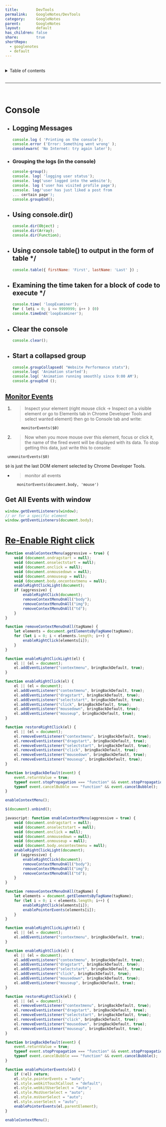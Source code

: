 ```yaml
---
title:        DevTools
permalink:    GoogleNotes/DevTools
category:     GoogleNotes
parent:       GoogleNotes
layout:       default
has_children: false
share:        true
shortRepo:
  - googlenotes
  - default
---
```


<br/>              

<details markdown="block">                    
<summary>                    
Table of contents                    
</summary>                    
{: .text-delta }                    
1. TOC                    
{:toc}                    
</details>

<br/>

---

<br/>

# Console

- ## Logging Messages

    ```javascript
    console.log ( 'Printing on the console');
    console.error ('Error: Something went wrong' );
    consolewarn( 'No Internet: try again later');
    ```

- ### Grouping the logs (in the console)

    ```javascript
    console-group();
    console. log( 'logging user status');
    console. log('user logged into the website');
    console. log ('user has visited profile page');
    console. log/'user has just liked a post from
    ... certain page');
    console.groupEnd();
    ```

- ## Using console.dir()

    ```javascript
    console.dir(Object) ;
    console.dir(Array);
    console.dir(Function);
    ```

- ## Using console table() to output in the form of table */

    ```javascript
    console.table({ firstName: 'First', lastName: 'Last' }) ;
    ```

- ## Examining the time taken for a block of code to execute */

    ```javascript
    console.time( 'loopExaminer');
    for ( leti = 0; i <= 9999999; i++ ) (0)
    console.timeEnd('loopExaminer');
    ```

- ## Clear the console

    ```javascript
    console.clear();
    ```

- ## Start a collapsed group

    ```javascript
    console.groupCollapsed( "Website Performance stats");
    console.log( 'Animation started');
    console.log( 'Animation running smoothly since 9:00 AM');
    console.groupEnd ();
    ```

## [Monitor Events](https://stackoverflow.com/questions/10213703/how-do-i-view-events-fired-on-an-element-in-chrome-devtools)

1. > Inspect your element (right mouse click → Inspect on a visible element or go to Elements tab in Chrome Developer Tools and select wanted element) then go to Console tab and write:
   ```shell
       monitorEvents($0)
   ```
2. > Now when you move mouse over this element, focus or click it, the name of the fired event will be displayed with its data.
   To stop getting this data, just write this to console:

  ```shell
   unmonitorEvents($0)
  ```

`$0` is just the last DOM element selected by Chrome Developer Tools.

- > monitor all events
  ```shell
    monitorEvents(document.body, 'mouse')
    ```

## Get All Events with window

```javascript
window.getEventListeners(window);
// or for a specific element
window.getEventListeners(document.body);
```

# [Re-Enable Right click](https://stackoverflow.com/questions/21335136/how-to-re-enable-right-click-so-that-i-can-inspect-html-elements-in-chrome)

```javascript
function enableContextMenu(aggressive = true) {
    void (document.ondragstart = null);
    void (document.onselectstart = null);
    void (document.onclick = null);
    void (document.onmousedown = null);
    void (document.onmouseup = null);
    void (document.body.oncontextmenu = null);
    enableRightClickLight(document);
    if (aggressive) {
        enableRightClick(document);
        removeContextMenuOnAll("body");
        removeContextMenuOnAll("img");
        removeContextMenuOnAll("td");
    }
}

function removeContextMenuOnAll(tagName) {
    let elements = document.getElementsByTagName(tagName);
    for (let i = 0; i < elements.length; i++) {
        enableRightClick(elements[i]);
    }
}

function enableRightClickLight(el) {
    el || (el = document);
    el.addEventListener("contextmenu", bringBackDefault, true);
}

function enableRightClick(el) {
    el || (el = document);
    el.addEventListener("contextmenu", bringBackDefault, true);
    el.addEventListener("dragstart", bringBackDefault, true);
    el.addEventListener("selectstart", bringBackDefault, true);
    el.addEventListener("click", bringBackDefault, true);
    el.addEventListener("mousedown", bringBackDefault, true);
    el.addEventListener("mouseup", bringBackDefault, true);
}

function restoreRightClick(el) {
    el || (el = document);
    el.removeEventListener("contextmenu", bringBackDefault, true);
    el.removeEventListener("dragstart", bringBackDefault, true);
    el.removeEventListener("selectstart", bringBackDefault, true);
    el.removeEventListener("click", bringBackDefault, true);
    el.removeEventListener("mousedown", bringBackDefault, true);
    el.removeEventListener("mouseup", bringBackDefault, true);
}

function bringBackDefault(event) {
    event.returnValue = true;
    typeof event.stopPropagation === "function" && event.stopPropagation();
    typeof event.cancelBubble === "function" && event.cancelBubble();
}

enableContextMenu();
```

```javascript
$(document).unbind();
```

```javascript
javascript: function enableContextMenu(aggressive = true) {
    void (document.ondragstart = null);
    void (document.onselectstart = null);
    void (document.onclick = null);
    void (document.onmousedown = null);
    void (document.onmouseup = null);
    void (document.body.oncontextmenu = null);
    enableRightClickLight(document);
    if (aggressive) {
        enableRightClick(document);
        removeContextMenuOnAll("body");
        removeContextMenuOnAll("img");
        removeContextMenuOnAll("td");
    }
}

function removeContextMenuOnAll(tagName) {
    let elements = document.getElementsByTagName(tagName);
    for (let i = 0; i < elements.length; i++) {
        enableRightClick(elements[i]);
        enablePointerEvents(elements[i]);
    }
}

function enableRightClickLight(el) {
    el || (el = document);
    el.addEventListener("contextmenu", bringBackDefault, true);
}

function enableRightClick(el) {
    el || (el = document);
    el.addEventListener("contextmenu", bringBackDefault, true);
    el.addEventListener("dragstart", bringBackDefault, true);
    el.addEventListener("selectstart", bringBackDefault, true);
    el.addEventListener("click", bringBackDefault, true);
    el.addEventListener("mousedown", bringBackDefault, true);
    el.addEventListener("mouseup", bringBackDefault, true);
}

function restoreRightClick(el) {
    el || (el = document);
    el.removeEventListener("contextmenu", bringBackDefault, true);
    el.removeEventListener("dragstart", bringBackDefault, true);
    el.removeEventListener("selectstart", bringBackDefault, true);
    el.removeEventListener("click", bringBackDefault, true);
    el.removeEventListener("mousedown", bringBackDefault, true);
    el.removeEventListener("mouseup", bringBackDefault, true);
}

function bringBackDefault(event) {
    event.returnValue = true;
    typeof event.stopPropagation === "function" && event.stopPropagation();
    typeof event.cancelBubble === "function" && event.cancelBubble();
}

function enablePointerEvents(el) {
    if (!el) return;
    el.style.pointerEvents = "auto";
    el.style.webkitTouchCallout = "default";
    el.style.webkitUserSelect = "auto";
    el.style.MozUserSelect = "auto";
    el.style.msUserSelect = "auto";
    el.style.userSelect = "auto";
    enablePointerEvents(el.parentElement);
}

enableContextMenu();
```